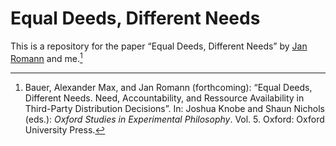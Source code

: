 # Equal Deeds, Different Needs

This is a repository for the paper “Equal Deeds, Different Needs” by [Jan Romann](https://github.com/JKRhb) and me.[^1]

[^1]: Bauer, Alexander Max, and Jan Romann (forthcoming): “Equal Deeds, Different Needs. Need, Accountability, and Ressource Availability in Third-Party Distribution Decisions”. In: Joshua Knobe and Shaun Nichols (eds.): *Oxford Studies in Experimental Philosophy*. Vol. 5. Oxford: Oxford University Press.
